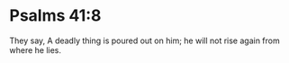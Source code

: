 # Psalms 41:8

They say, A deadly thing is poured out on him; he will not rise again from where he lies.
